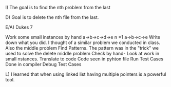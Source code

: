 I) The goal is to find the nth problem from the last

D) Goal is to delete the nth file from the last.

E/A) Dukes 7

Work some small instances by hand a->b->c->d->e n =1 a->b->c->e
Write down what you did. I thought of a similar problem we conducted in class. Also the middle problem
Find Patterns. The pattern was in the "trick" we used to solve the delete middle problem
Check by hand- Look at work in small nstances.
Translate to code Code seen in pyhton file
Run Test Cases Done in compiler
Debug Test Cases

L) I learned that when using linked list having multiple pointers is a powerful tool.
